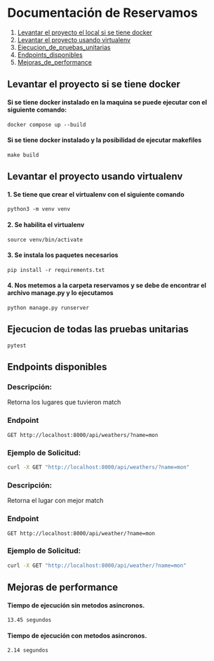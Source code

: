 # Documentación de Reservamos

1. [Levantar el proyecto el local si se tiene docker](#levantar-el-proyecto-si-se-tiene-docker)
2. [Levantar el proyecto usando virtualenv](#Levantar-el-proyecto-usando-virtualenv)
3. [Ejecucion_de_pruebas_unitarias](#Ejecucion-de-pruebas-unitarias)
4. [Endpoints_disponibles](#Endpoints-disponibles)
5. [Mejoras_de_performance](#Mejoras-de-performance)

## Levantar el proyecto si se tiene docker

#### Si se tiene docker instalado en la maquina se puede ejecutar con el siguiente comando:
`docker compose up --build`

#### Si se tiene docker instalado y la posibilidad de ejecutar makefiles
`make build`


## Levantar el proyecto usando virtualenv

#### 1. Se tiene que crear el virtualenv con el siguiente comando
`python3 -m venv venv`

#### 2. Se habilita el virtualenv
`source venv/bin/activate`

#### 3. Se instala los paquetes necesarios
`pip install -r requirements.txt`

#### 4. Nos metemos a la carpeta reservamos y se debe de encontrar el archivo manage.py y lo ejecutamos
`python manage.py runserver`

## Ejecucion de todas las pruebas unitarias
`pytest`

## Endpoints disponibles

### Descripción:
Retorna los lugares que tuvieron match

### Endpoint
`GET http://localhost:8000/api/weathers/?name=mon`

### Ejemplo de Solicitud:
```bash
curl -X GET "http://localhost:8000/api/weathers/?name=mon"
```

### Descripción:
Retorna el lugar con mejor match

### Endpoint
`GET http://localhost:8000/api/weather/?name=mon`


### Ejemplo de Solicitud:
```bash
curl -X GET "http://localhost:8000/api/weather/?name=mon"
```

## Mejoras de performance

#### Tiempo de ejecución sin metodos asincronos.
`13.45 segundos`

#### Tiempo de ejecución con metodos asincronos.
`2.14 segundos`